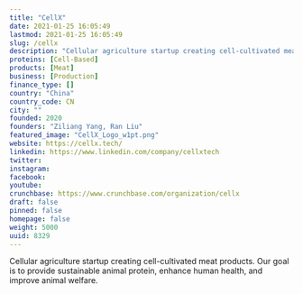 ```yaml
---
title: "CellX"
date: 2021-01-25 16:05:49
lastmod: 2021-01-25 16:05:49
slug: /cellx
description: "Cellular agriculture startup creating cell-cultivated meat products. Our goal is to provide sustainable animal protein, enhance human health, and improve animal welfare."
proteins: [Cell-Based]
products: [Meat]
business: [Production]
finance_type: []
country: "China"
country_code: CN
city: ""
founded: 2020
founders: "Ziliang Yang, Ran Liu"
featured_image: "CellX_Logo_w1pt.png"
website: https://cellx.tech/
linkedin: https://www.linkedin.com/company/cellxtech
twitter: 
instagram: 
facebook: 
youtube: 
crunchbase: https://www.crunchbase.com/organization/cellx
draft: false
pinned: false
homepage: false
weight: 5000
uuid: 8329
---
```

Cellular agriculture startup creating cell-cultivated meat products. Our goal is to provide sustainable animal protein, enhance human health, and improve animal welfare.
